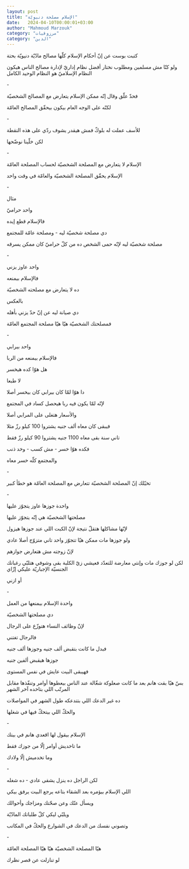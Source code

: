 ```yaml
---
layout: post
title: "الإسلام مصلحة دنيويّة"
date:   2024-04-10T00:00:01+03:00
author: "Mahmoud Marzouk"
category: "مرزوقيات"
category: "الدين"
---
```



كتبت بوست عن إنّ أحكام الإسلام كلّها مصالح مادّيّة دنيويّة
بحتة

ولو كنّا مش مسلمين ومطلوب نختار أفضل نظام إداريّ لإدارة
مصالح الناس هيكون النظام الإسلاميّ هو النظام الوحيد الكامل

\-

فحدّ علّق وقال إنّه ممكن الإسلام يتعارض مع المصالح
الشخصيّة

لكنّه على الوجه العام بيكون بيحقّق المصالح العامّة

\-

للأسف عملت له بلوكّ فمش هيقدر يشوف ردّي على هذه
النقطة

لكن خلّينا نوضّحها

\-

الإسلام لا يتعارض مع المصلحة الشخصيّة لحساب المصلحة
العامّة

الإسلام يحقّق المصلحة الشخصيّة والعامّة في وقت واحد

\-

مثال

واحد حراميّ

فالإسلام قطع إيده

دي مصلحة شخصيّة ليه - ومصلحة عامّة للمجتمع

مصلحة شخصيّة ليه لإنّه حمى الشخص ده من كلّ حراميّ كان ممكن
يسرقه

\-

واحد عاوز يزني

فالإسلام بيمنعه

ده لا يتعارض مع مصلحته الشخصيّة

بالعكس

دي صيانة ليه عن إنّ حدّ يزني بأهله

فمصلحتك الشخصيّة هيّا هيّا مصلحة المجتمع العامّة

\-

واحد بيرابي

فالإسلام بيمنعه من الربا

هل هوّا كده هيخسر

لا طبعا

دا هوّا لمّا كان بيرابي كان بيخسر أصلا

لإنّه لمّا يكون فيه ربا هيحصل كساد في المجتمع

والأسعار هتغلى على المرابي أصلا

فيبقى كان معاه ألف جنيه يشتروا 100 كيلو رزّ مثلا

تاني سنة بقى معاه 1100 جنيه يشتروا 90 كيلو رزّ فقط

فكده هوّا خسر - مش كسب - وخد ذنب

والمجتمع كلّه خسر معاه

\-

تخيّلك إنّ المصلحة الشخصيّة تتعارض مع المصلحة العامّة هو خطأ
كبير

\-

واحدة جوزها عاوز يتجوّز عليها

مصلحتها الشخصيّة هي إنّه يتجوّز عليها

لإنّها مشاكلها هتقلّ نتيجة لإنّ الكبت اللي عند جوزها
هيزول

ولو جوزها مات ممكن هيّا تتجوّز واحد تاني متزوّج أصلا
عادي

لإنّ زوجته مش هتعارض جوازهم

لكن لو جوزك مات وإنتي معارضة للتعدّد فعيشي زيّ الكلبة بقى
وشوفي هتلبّي رغباتك الجنسيّة الإجباريّة عليكي إزّاي

أو ازني

\-

واحدة الإسلام بيمنعها من العمل

دي مصلحتها الشخصيّة

لإنّ وظائف النساء هتوزّع على الرجال

فالرجال تغتني

فبدل ما كانت بتقبض ألف جنيه وجوزها ألف جنيه

جوزها هيقبض ألفين جنيه

فهيبقى البيت عايش في نفس المستوى

بسّ هيّا بقت هانم بعد ما كانت صعلوكة شغّالة عند الناس
بيعطوها أوامر وتنفّذها مقابل المرتّب اللي بتاخده آخر الشهر

ده غير الدعك اللي بتتدعكه طول الشهر في المواصلات

والحكّ اللي بيتحكّ فيها في شغلها

\-

الإسلام بيقول لها اقعدي هانم في بيتك

ما تاخديش أوامر إلّا من جوزك فقط

وما تخدميش إلّا ولادك

\-

لكن الراجل ده ينزل يشقى عادي - ده شغله

اللي الإسلام بيؤمره بعد الشقاء بتاعه يرجع البيت يرفق
بيكي

ويسأل عنّك وعن صحّتك ومزاجك وأحوالك

ويلبّي ليكي كلّ طلباتك المادّيّة

وتصوني نفسك من الدعك في الشوارع والحكّ في المكاتب

\-

هيّا المصلحة الشخصيّة هيّا هيّا المصلحة العامّة

لو تنازلت عن قصر نظرك
